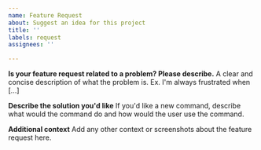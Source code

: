 ```yaml
---
name: Feature Request
about: Suggest an idea for this project
title: ''
labels: request
assignees: ''

---
```


**Is your feature request related to a problem? Please describe.**
A clear and concise description of what the problem is. Ex. I'm always frustrated when [...]

**Describe the solution you'd like**
If you'd like a new command, describe what would the command do and how would the user use the command.

**Additional context**
Add any other context or screenshots about the feature request here.
